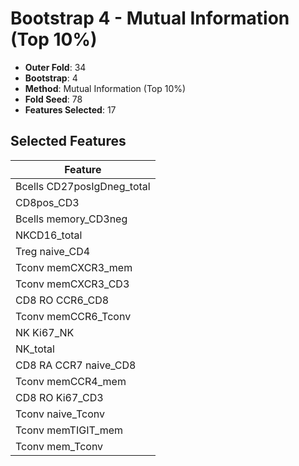 # Bootstrap 4 - Mutual Information (Top 10%)

- **Outer Fold**: 34
- **Bootstrap**: 4
- **Method**: Mutual Information (Top 10%)
- **Fold Seed**: 78
- **Features Selected**: 17

## Selected Features

| Feature |
|---------|
| Bcells CD27posIgDneg_total |
| CD8pos_CD3 |
| Bcells memory_CD3neg |
| NKCD16_total |
| Treg naive_CD4 |
| Tconv memCXCR3_mem |
| Tconv memCXCR3_CD3 |
| CD8 RO CCR6_CD8 |
| Tconv memCCR6_Tconv |
| NK Ki67_NK |
| NK_total |
| CD8 RA CCR7 naive_CD8 |
| Tconv memCCR4_mem |
| CD8  RO Ki67_CD3 |
| Tconv naive_Tconv |
| Tconv memTIGIT_mem |
| Tconv mem_Tconv |
